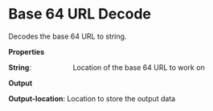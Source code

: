 # Base 64 URL Decode

Decodes the base 64 URL to string.

 **Properties**
 

**String**:                     Location of the base 64 URL to work on

 **Output**
 

**Output-location**: Location to store the output data